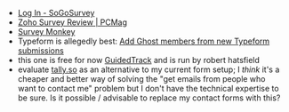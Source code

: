 - [Log In - SoGoSurvey](https://www.sogosurvey.com/zHome/home.aspx)
- [Zoho Survey Review | PCMag](https://www.pcmag.com/reviews/zoho-survey)
- [Survey Monkey](https://www.surveymonkey.com/analyze/browse/O4OLsktQ4Xsg_2BuXMQIj6RvbXNSynDBSHpoGcxmZDG4A_3D)
- Typeform is allegedly best: [Add Ghost members from new Typeform submissions](https://zapier.com/apps/ghost/integrations/typeform/359407/add-ghost-members-from-new-typeform-submissions)
- this one is free for now [GuidedTrack](https://www.guidedtrack.com/) and is run by robert hatsfield 
- evaluate [tally.so](https://tally.so/) as an alternative to my current form setup; I _think_ it's a cheaper and better way of solving the "get emails from people who want to contact me" problem but I don't have the technical expertise to be sure. Is it possible / advisable to replace my contact forms with this? 